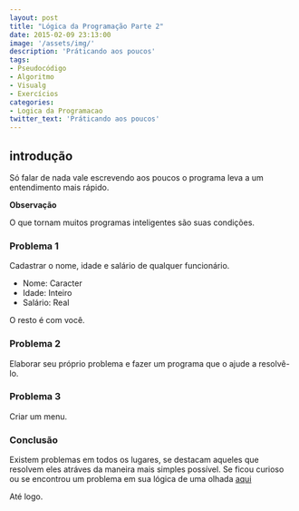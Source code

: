 ```yaml
---
layout: post
title: "Lógica da Programação Parte 2"
date: 2015-02-09 23:13:00
image: '/assets/img/'
description: 'Práticando aos poucos'
tags:
- Pseudocódigo
- Algoritmo
- Visualg
- Exercícios
categories:
- Logica da Programacao
twitter_text: 'Práticando aos poucos'
---
```


## introdução

Só falar de nada vale escrevendo aos poucos o programa leva a um entendimento mais rápido.


**Observação**

O que tornam muitos programas inteligentes são suas condições.

### Problema 1

Cadastrar o nome, idade e salário de qualquer funcionário.

* Nome: Caracter
* Idade: Inteiro
* Salário: Real

O resto é com você.

### Problema 2

Elaborar seu próprio problema e fazer um programa que o ajude a resolvê-lo.

### Problema 3

Criar um menu.


### Conclusão

Existem problemas em todos os lugares, se destacam aqueles que resolvem eles atráves da maneira mais
simples possível.
Se ficou curioso ou se encontrou um problema em sua lógica de uma olhada [aqui](#/)

Até logo.


